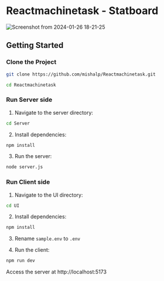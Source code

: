 # Reactmachinetask - Statboard
![Screenshot from 2024-01-26 18-21-25](https://github.com/mishalp/Reactmachinetask/assets/72297945/97e03480-a5f2-4b2a-afaf-42d029853f07)

## Getting Started

### Clone the Project

```bash
git clone https://github.com/mishalp/Reactmachinetask.git
```

```bash
cd Reactmachinetask
```

### Run Server side

1. Navigate to the server directory:

```bash
cd Server
```

2. Install dependencies:

```bash
npm install
```

3. Run the server:

```bash
node server.js
```

### Run Client side

1. Navigate to the UI directory:

```bash
cd UI
```

2. Install dependencies:

```bash
npm install
```

3. Rename `sample.env` to `.env`

4. Run the client:

```bash
npm run dev
```

Access the server at http://localhost:5173
